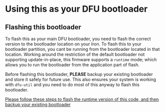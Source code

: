 # Using this as your DFU bootloader

## Flashing this bootloader

To flash this as your main DFU bootloader, you need to flash the correct version to the bootloader location on your Iron.
To flash this to your bootloader partition, you cant be running from the bootloader located in that location.
Working around the restriction of the default bootloader not supporting update-in-place, this firmware supports a `runtime` mode; which allows you to run the bootloader from the application part of flash.

Before flashing this bootloader, **PLEASE** backup your existing bootloader and store it safely for future use. This also ensures your system is working with `dfu-util` and you need to do most of this anyway to flash this bootloader.

[Please follow these steps to flash the runtime version of this code, and then backup your existing bootloader](BackUp.md)
